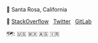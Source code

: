 📍 Santa Rosa, California

🔗 [StackOverflow](https://stackoverflow.com/users/9470327/cyrus) &nbsp; [Twitter](https://x.com/cyru5cuenca) &nbsp; [GitLab](https://gitlab.alpinelinux.org/cyruscuenca)

🗺: 🇺🇸 🇲🇽 🇦🇸 🇮🇷


<!--
**cyruscuenca/cyruscuenca** is a ✨ _special_ ✨ repository because its `README.md` (this file) appears on your GitHub profile.

Here are some ideas to get you started:

- 🔭 I’m currently working on ...
- 🌱 I’m currently learning ...
- 👯 I’m looking to collaborate on ...
- 🤔 I’m looking for help with ...
- 💬 Ask me about ...
- 📫 How to reach me: ...
- 😄 Pronouns: ...
- ⚡ Fun fact: ...
-->

